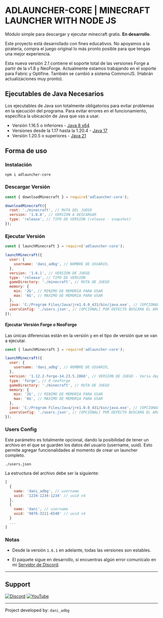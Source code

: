 # ADLAUNCHER-CORE | MINECRAFT LAUNCHER WITH NODE JS

Módulo simple para descargar y ejecutar minecraft gratis. **En desarrollo**.

Este proyecto está desarrollado con fines educativos. No apoyamos a la piratería, compra el juego original lo más pronto posible para que tengas una mejor experiencia.

Esta nueva versión 2.1 contiene el soporte total de las versiones Forge a partir de la v1.8 y NeoForge. Actualmente estamos trabajando en el soporte para Fabric y Optifine. También se cambió a sistema CommonJS. (Habrán actualizaciones muy pronto).

## Ejecutables de Java Necesarios

Los ejecutables de Java son totalmente obligatorios para evitar problemas en la ejecución del programa. Para evitar errores en el funcionamiento, especifica la ubicación de Java que vas a usar.

- Versión 1.16.5 o inferiores - [Java 8 x64](https://javadl.oracle.com/webapps/download/AutoDL?BundleId=251408_0d8f12bc927a4e2c9f8568ca567db4ee)
- Versiones desde la 1.17 hasta la 1.20.4 - [Java 17](https://download.oracle.com/java/17/archive/jdk-17.0.12_windows-x64_bin.exe)
- Versión 1.20.5 o superiores - [Java 21](https://download.oracle.com/java/21/latest/jdk-21_windows-x64_bin.exe)

## Forma de uso

### Instalación

`npm i adlauncher-core`

### Descargar Versión

```js
const { downloadMinecraft } = require('adlauncher-core');

downloadMinecraft({
  root: './minecraft', // RUTA DEL JUEGO
  version: '1.8.8', // VERSION A DESCARGAR
  type: 'release', // TIPO DE VERSION (release - snapshot)
});
```

### Ejecutar Versión

```js
const { launchMinecraft } = require('adlauncher-core');

launchMinecraft({
  user: {
    username: 'dani_adbg', // NOMBRE DE USUARIO,
  },
  version: '1.6.1', // VERSION DE JUEGO
  type: 'release', // TIPO DE VERSION
  gameDirectory: './minecraft', // RUTA DE JUEGO
  memory: {
    min: '2G', // MINIMO DE MEMORIA PARA USAR
    max: '6G', // MAXIMO DE MEMORIA PARA USAR
  },
  java: 'C:/Program Files/Java/jre1.8.0_431/bin/java.exe', // [OPCIONAL] POR DEFECTO USARÁ LA VERSION DEFAULT DE JAVA INSTALADA
  usersConfig: './users.json', // [OPCIONAL] POR DEFECTO BUSCARA EL ARCHIVO `usercache.json`
});
```

#### Ejecutar Versión Forge o NeoForge

Las únicas diferencias están en la versión y en el tipo de versión que se van a ejecutar.

```js
const { launchMinecraft } = require('adlauncher-core');

launchMinecraft({
  user: {
    username: 'dani_adbg', // NOMBRE DE USUARIO,
  },
  version: '1.12.2-forge-14.23.5.2860', // VERSION DE JUEGO - Varia dependiendo de la instalación.
  type: 'forge', // O neoforge
  gameDirectory: './minecraft', // RUTA DE JUEGO
  memory: {
    min: '2G', // MINIMO DE MEMORIA PARA USAR
    max: '6G', // MAXIMO DE MEMORIA PARA USAR
  },
  java: 'C:/Program Files/Java/jre1.8.0_431/bin/java.exe', // [OPCIONAL] POR DEFECTO USARÁ LA VERSION DEFAULT DE JAVA INSTALADA
  usersConfig: './users.json', // [OPCIONAL] POR DEFECTO BUSCARA EL ARCHIVO `usercache.json`
});
```

### Users Config

Este parámetro es totalmente opcional, dando la posibilidad de tener un archivo en el que se guarden los datos del usuario (username, uuid). Esto permite agregar funcionalidades al momento de crear un launcher completo.

`./users.json`

La estructura del archivo debe ser la siguiente:

```js
[
  {
    name: 'dani_adbg', // username
    uuid: '1234-1234-1234' // uuid v4
  },
  {
    name: 'dani', // username
    uuid: '9876-3211-6540' // uuid v4
  }
  ...
]
```

### Notas

- Desde la versión `1.6.1` en adelante, todas las versiones son estables.

- El paquete sigue en desarrollo, si encuentras algún error comunícalo en mi [Servidor de Discord](https://discord.ggmWz9q7cwfc).

---

## Support

[![Discord](https://dcbadge.limes.pink/api/server/https://discord.gg/mWz9q7cwfc)](https://discord.gg/mWz9q7cwfc)
[![YouTube](https://img.shields.io/badge/YouTube-%23FF0000.svg?style=for-the-badge&logo=YouTube&logoColor=white)](https://www.youtube.com/@dani_adbg)

---

Project developed by: `dani_adbg`
